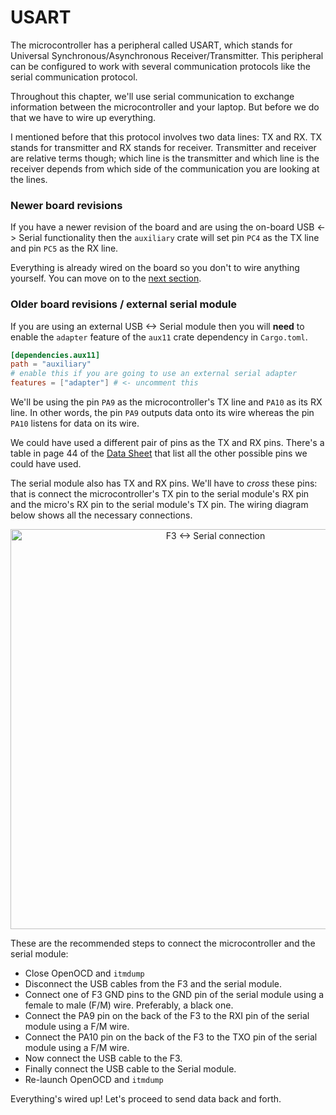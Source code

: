 # USART

The microcontroller has a peripheral called USART, which stands for Universal
Synchronous/Asynchronous Receiver/Transmitter. This peripheral can be configured to work with
several communication protocols like the serial communication protocol.

Throughout this chapter, we'll use serial communication to exchange information between the
microcontroller and your laptop. But before we do that we have to wire up everything.

I mentioned before that this protocol involves two data lines: TX and RX. TX stands for transmitter
and RX stands for receiver. Transmitter and receiver are relative terms though; which line is the
transmitter and which line is the receiver depends from which side of the communication you are
looking at the lines.

### Newer board revisions

If you have a newer revision of the board and are using the on-board USB <->
Serial functionality then the `auxiliary` crate will set pin `PC4` as the TX
line and pin `PC5` as the RX line.

Everything is already wired on the board so you don't to wire anything yourself.
You can move on to the [next section](send-a-single-byte.html).

### Older board revisions / external serial module

If you are using an external USB <-> Serial module then you will **need** to
enable the `adapter` feature of the `aux11` crate dependency in `Cargo.toml`.

``` toml
[dependencies.aux11]
path = "auxiliary"
# enable this if you are going to use an external serial adapter
features = ["adapter"] # <- uncomment this
```

We'll be using the pin `PA9` as the microcontroller's TX line and `PA10` as its RX line. In other
words, the pin `PA9` outputs data onto its wire whereas the pin `PA10` listens for data on its
wire.

We could have used a different pair of pins as the TX and RX pins. There's a table in page 44 of the
[Data Sheet] that list all the other possible pins we could have used.

[Data Sheet]: http://www.st.com/resource/en/datasheet/stm32f303vc.pdf

The serial module also has TX and RX pins. We'll have to *cross* these pins: that is connect the
microcontroller's TX pin to the serial module's RX pin and the micro's RX pin to the serial module's
TX pin. The wiring diagram below shows all the necessary connections.

<p align="center">
<img height=640 title="F3 <-> Serial connection" src="../assets/f3-serial.png">
</p>

These are the recommended steps to connect the microcontroller and the serial module:

- Close OpenOCD and `itmdump`
- Disconnect the USB cables from the F3 and the serial module.
- Connect one of F3 GND pins to the GND pin of the serial module using a female to male (F/M) wire.
  Preferably, a black one.
- Connect the PA9 pin on the back of the F3 to the RXI pin of the serial module using a F/M wire.
- Connect the PA10 pin on the back of the F3 to the TXO pin of the serial module using a F/M wire.
- Now connect the USB cable to the F3.
- Finally connect the USB cable to the Serial module.
- Re-launch OpenOCD and `itmdump`

Everything's wired up! Let's proceed to send data back and forth.
